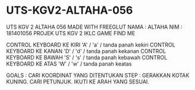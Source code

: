 # UTS-KGV2-ALTAHA-056
UTS KGV 2 ALTAHA 056 MADE WITH FREEGLUT
NAMA    : ALTAHA
NIM     : 181401056
PROJEK UTS KGV 2 IKLC
GAME FIND ME

CONTROL KEYBOARD KE KIRI 'A' / 'a' / tanda panah kekiri
CONTROL KEYBOARD KE KANAN 'D' / 'd' / tanda panah kekanan
CONTROL KEYBOARD KE BAWAH 'S' / 's' / tanda panah kebawah
CONTROL KEYBOARD KE ATAS 'W' / 'w' / tanda panah keatas

GOALS   : CARI KOORDINAT YANG DITENTUKAN
STEP    : GERAKKAN KOTAK KUNING. CARI PETUNJUK. IKUTI KE ARAH YANG SESUAI.
